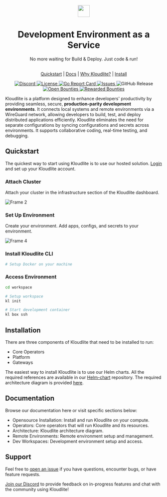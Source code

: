 <div align="center">
  <a href="https://kloudlite.io">
    <img src="https://github.com/kloudlite/kloudlite/assets/1580519/a31a5f78-2bde-45f1-8141-d23ee8231eb1" style="height:38px" />
  </a>
  <h1>
    Development Environment as a Service
  </h1>
  <div>No more waiting for Build & Deploy. Just code & run!</div>
  <br />
  
  <a href="https://kloudlite.io">Quickstart</a> |
  <a href="https://kloudlite.io/docs">Docs</a> |
  <a href="https://kloudlite.io/why">Why Kloudlite?</a> |
  <a href="https://kloudlite.io/install">Install</a>
  <br />

  <a href="https://discord.gg/m5tYzQfcG8">
    <img src="https://img.shields.io/discord/934762910717194260?label=discord" alt="Discord">
  </a>
  <a href="#license">
    <img src="https://img.shields.io/badge/License-Apache--2.0-blue" alt="License">
  </a>
  <a href="https://goreportcard.com/report/github.com/kloudlite/api">
    <img src="https://goreportcard.com/badge/github.com/kloudlite/api" alt="Go Report Card">
  </a>
  <a href="https://github.com/kloudlite/kloudlite/issues">
    <img src="https://img.shields.io/github/issues/kloudlite/kloudlite" alt="Issues">
  </a>
  <img src="https://img.shields.io/github/v/release/kloudlite/kloudlite" alt="GitHub Release">
  <a href="https://console.algora.io/org/kloudlite/bounties?status=open">
    <img src="https://img.shields.io/endpoint?url=https%3A%2F%2Fconsole.algora.io%2Fapi%2Fshields%2Fkloudlite%2Fbounties%3Fstatus%3Dopen" alt="Open Bounties">
  </a>
  <a href="https://console.algora.io/org/kloudlite/bounties?status=completed">
    <img src="https://img.shields.io/endpoint?url=https%3A%2F%2Fconsole.algora.io%2Fapi%2Fshields%2Fkloudlite%2Fbounties%3Fstatus%3Dcompleted" alt="Rewarded Bounties">
  </a>
</div>

Kloudlite is a platform designed to enhance developers' productivity by providing seamless, secure, **production-parity development environments**. It connects local systems and remote environments via a WireGuard network, allowing developers to build, test, and deploy distributed applications efficiently. Kloudlite eliminates the need for separate configurations by syncing configurations and secrets across environments. It supports collaborative coding, real-time testing, and debugging.

## Quickstart
The quickest way to start using Kloudlite is to use our hosted solution. [Login](https://auth.kloudlite.io) and set up your Kloudlite account.

### Attach Cluster
Attach your cluster in the infrastructure section of the Kloudlite dashboard.

![Frame 2](https://github.com/kloudlite/kloudlite/assets/1580519/e9629f43-0d44-4311-b6f4-e02265ec7d3b)

### Set Up Environment
Create your environment. Add apps, configs, and secrets to your environment.

![Frame 4](https://github.com/kloudlite/kloudlite/assets/1580519/9bb3c9ec-5c25-4a99-b038-9f17b0c40710)

### Install Kloudlite CLI
```bash
# Setup Docker on your machine
```

### Access Environment
```bash
cd workspace

# Setup workspace
kl init

# Start development container
kl box ssh
```

## Installation
There are three components of Kloudlite that need to be installed to run:
- Core Operators
- Platform
- Gateways

The easiest way to install Kloudlite is to use our Helm charts. All the required references are available in our [Helm-chart](https://github.com/kloudlite/helm-charts) repository. The required architecture diagram is provided [here](https://kloudlite.io/docs/architecture).

## Documentation
Browse our documentation here or visit specific sections below:
- Opensource Installation: Install and run Kloudlite on your compute.
- Operators: Core operators that will run Kloudlite and its resources.
- Architecture: Kloudlite architecture diagram.
- Remote Environments: Remote environment setup and management.
- Dev Workspaces: Development environment setup and access.

## Support

Feel free to [open an issue](https://github.com/kloudlite/kloudlite/issues/new) if you have questions, encounter bugs, or have feature requests.

[Join our Discord](https://discord.gg/9FJZPHsJ) to provide feedback on in-progress features and chat with the community using Kloudlite!



